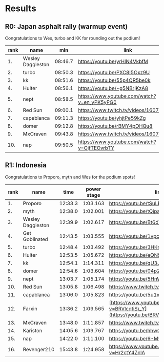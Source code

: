 # Results

## R0: Japan asphalt rally (warmup event)

Congratulations to Wes, turbo and KK for rounding out the podium!

| rank | name              | min     | link                                         |
| ---- | ----------------- | ------- | -------------------------------------------- |
| 1.   | Wesley Daggleston | 08:46.7 | https://youtu.be/yrHIN4VkbfM                 |
| 2.   | turbo             | 08:50.3 | https://youtu.be/PXC8I5Oxz9U                 |
| 3.   | kk                | 08:51.6 | https://youtu.be/55p4QR5be0k                 |
| 4.   | Hulter            | 08:56.1 | https://youtu.be/-g5NBrjKzA8                 |
| 5.   | nept              | 08:58.5 | https://www.youtube.com/watch?v=en_yPK5yPG0 |
| 6.   | Red Sun           | 09:00.1 | https://www.twitch.tv/videos/1607608745      |
| 7.   | capablanca	   | 09:11.3 | https://youtu.be/yhjtPe59kZg
| 8.   | domer             | 09:12.8 | https://youtu.be/rBMY4pOHQu8                 |
| 9.   | MxCraven          | 09:43.8 | https://www.twitch.tv/videos/1607365265      |
|10.   | nap               | 09:50.5 | https://www.youtube.com/watch?v=OjfTEOvrbTY  |

## R1: Indonesia

Congratulations to Proporo, myth and Wes for the podium spots!

| rank | name              | time    | power stage | link                                                            | points | rally | powerstage |
| ---- | ----------------- | ------- | ----------- | --------------------------------------------------------------- | ------ | ----- | ---------- |
| 1.   | Proporo           | 12:33.3 | 1:03.163   | https://youtu.be/tSuLEyKSEns                                    | 22     | 20    | 2          |
| 2.   | myth              | 12:38.0 | 1:02.001    | https://youtu.be/tQipaK_-5Qc                                   | 19     | 15    | 4          |
| 3.   | Wesley Daggleston | 12:39.9 | 1:02.617   | https://youtu.be/Bt6dVuNJp2I                                    | 15     | 12    | 3          |
| 4.   | Get Goblinated    | 12:43.5 | 1:03.555    | https://youtu.be/1vpcnS4CMng                                    | 10     | 10    |            |
| 5.   | turbo             | 12:48.4 | 1:03.492    | https://youtu.be/3HKmLByop2M                                    | 9      | 8     | 1          |
| 6.   | Hulter            | 12:53.5 | 1:05.672   | https://youtu.be/eQN9zB_f8e0                                   | 6      | 6     |            |
| 7.   | kk                | 12:54.1 | 1:14.311   | https://youtu.be/qU3JJFxTQj8                                    | 4      | 4     |            |
| 8.   | domer             | 12:54.6 | 1:03.604    | https://youtu.be/04p2Knodb28                                    | 3      | 3     |            |
| 9.   | nept              | 13:03.7 | 1:05.174    | https://youtu.be/5HnW0nAbP9o                                    | 2      | 2     |            |
| 10.  | Red Sun           | 13:05.8 | 1:06.498    | https://www.twitch.tv/videos/1625302480                         | 1      | 1     |            |
| 11.  | capablanca        | 13:06.0 | 1:05.823   | https://youtu.be/5u1xOOkOEfs                                    |       |      |            |
| 12.  | Farxin            | 13:36.2 | 1:09.565    | [https://www.youtube.com/watch?v=BRVlcqtiS\_Y](https://youtu.be/BRVlcqtiS_Y) |       |      |            |
| 13.  | MxCraven          | 13:48.0 | 1:11.857    | https://www.twitch.tv/videos/1626051751                         |       |      |            |
| 14.  | Kariston          | 14:05.6 | 1:09.767    | https://youtu.be/hhwG2qE9TtI                                    |       |      |            |
| 15.  | nap               | 14:22.0 | 1:11.100   | https://youtu.be/6-MwbFOtXYc                                    |       |      |            |
| 16.  | Revenger210       | 15:43.8 | 1:24.958    | https://www.youtube.com/watch?v=Hr2ctY4ZnlA                     |       |      |            |
